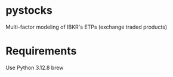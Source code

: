 # pystocks
Multi-factor modeling of IBKR's ETPs (exchange traded products)

# Requirements
Use Python 3.12.8 brew